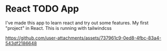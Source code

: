 # React TODO App
I've made this app to learn react and try out some features. My first "project" in React. This is running with tailwindcss

https://github.com/user-attachments/assets/737961c9-0ed8-4fbc-83a4-543df2186648

